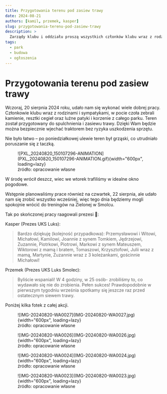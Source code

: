 ```yaml
---
title: Przygotowania terenu pod zasiew trawy
date: 2024-08-21
authors: [kamil, przemek, kasper]
slug: przygotowania-terenu-pod-zasiew-trawy
description: >
  Zarządy klubu i oddziału proszą wszystkich członków klubu wraz z rodzinami o wygospodarowanie kilku godzin na wzięcie udziału w życiu Klubu 22. sierpnia...
tags:
  - park
  - budowa
  - ogłoszenia
---
```


# Przygotowania terenu pod zasiew trawy 

Wczoraj, 20 sierpnia 2024 roku, udało nam się wykonać wiele dobrej pracy. Członkowie klubu wraz z rodzinami i sympatykami, w pocie czoła zebrali kamienie, resztki cegieł oraz luźne patyki i korzenie z całego parku. Teren został przygotowany do spulchnienia i zasiewu trawy. Dzięki Wam będzie można bezpiecznie wjechać traktorem bez ryzyka uszkodzenia sprzętu.

Nie było łatwo – po poniedziałkowej ulewie teren był grząski, co utrudniało poruszanie się z taczką.

<figure markdown="span">
  ![PXL_20240820_150107296-ANIMATION](PXL_20240820_150107296-ANIMATION.gif){width="600px", loading=lazy}
  <figcaption>źródło: opracowanie własne</figcaption>
</figure>

<!-- more -->

W środę wrócił deszcz, wiec we wtorek trafiliśmy w idealne okno pogodowe.

Wstępnie planowaliśmy prace również na czwartek, 22 sierpnia, ale udało nam się zrobić wszystko wcześniej, więc tego dnia będziemy mogli spokojnie wrócić do treningów na Zielonej w Smolcu.



Tak po skończonej pracy raagowali prezesi 👏:

Kasper (Prezes UKS Luks):
>Bardzo dziękuję (kolejność przypadkowa): Przemysławowi i Witowi, Michałowi, Kamilowi, Joannie z synem Tomkiem, Jędrzejowi, Zuzannie, Piotrkowi, Piotrowi, Markowi z synem Mateuszem, Wiktorowi z mamą i bratem, Tomaszowi, Krzysztofowi, Julii wraz z mamą, Martynie, Zuzannie wraz z 3 koleżankami, gościnnie Michałowi!

Przemek (Prezes UKS Luks Smolec):
>Byliście wspaniali! W 4 godziny, w 25 osób- zrobiliśmy to, co wydawało się nie do zrobienia. Pełen sukces! Prawdopodobnie w pierwszym tygodniu września spotkamy się jeszcze raz przed ostatecznym siewem trawy. 


Poniżej kilka fotek z całej akcji.

<figure markdown="span">
  ![IMG-20240820-WA0027](IMG-20240820-WA0027.jpg){width="600px", loading=lazy}
  <figcaption>źródło: opracowanie własne</figcaption>
</figure>
<figure markdown="span">
  ![IMG-20240820-WA0026](IMG-20240820-WA0026.jpg){width="600px", loading=lazy}
  <figcaption>źródło: opracowanie własne</figcaption>
</figure>
<figure markdown="span">
  ![IMG-20240820-WA0024](IMG-20240820-WA0024.jpg){width="600px", loading=lazy}
  <figcaption>źródło: opracowanie własne</figcaption>
</figure>
<figure markdown="span">
  ![IMG-20240820-WA0023](IMG-20240820-WA0023.jpg){width="600px", loading=lazy}
  <figcaption>źródło: opracowanie własne</figcaption>
</figure>